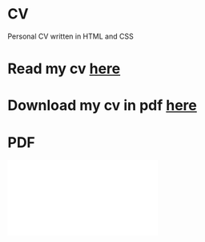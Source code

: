 # CV
Personal CV written in HTML and CSS

# Read my cv [**here**](https://wilson-romero.github.io/cv/)

# Download my cv in pdf [**here**](assets/cv.pdf)

# PDF

![](assets/cv.pdf)